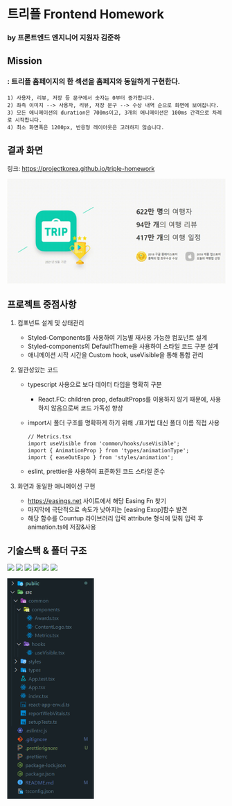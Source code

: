 # **트리플 Frontend Homework** 
### by 프론트엔드 엔지니어 지원자 김준하

## **Mission**  
### : 트리플 홈페이지의 한 섹션을 홈페지와 동일하게 구현한다.


```
1) 사용자, 리뷰, 저장 등 문구에서 숫자는 0부터 증가합니다.
2) 좌측 이미지 --> 사용자, 리뷰, 저장 문구 --> 수상 내역 순으로 화면에 보여집니다.
3) 모든 애니메이션의 duration은 700ms이고, 3개의 애니메이션은 100ms 간격으로 차례로 시작합니다.
4) 최소 화면폭은 1200px, 반응형 레이아웃은 고려하지 않습니다.
```

## **결과 화면**
링크: https://projectkorea.github.io/triple-homework  
  
<img src="public/readme/result.gif" width = "600px" alt="result"></img>


## **프로젝트 중점사항**

1) 컴포넌트 설계 및 상태관리
   * Styled-Components를 사용하여 기능별 재사용 가능한 컴포넌트 설계  
   * Styled-components의 DefaultTheme을 사용하여 스타일 코드 구분 설계
   * 애니메이션 시작 시간을 Custom hook, useVisible을 통해 통합 관리

2) 일관성있는 코드  
    * typescript 사용으로 보다 데이터 타입을 명확히 구분  
       * React.FC: children prop, defaultProps를 이용하지 않기 때문에, 사용하지 않음으로써 코드 가독성 향상  
    * import시 폴더 구조를 명확하게 하기 위해 ./표기법 대신 폴더 이름 직접 사용  
       
        ```
        // Metrics.tsx
        import useVisible from 'common/hooks/useVisible';
        import { AnimationProp } from 'types/animationType';
        import { easeOutExpo } from 'styles/animation';
        ```
    * eslint, prettier을 사용하여 표준화된 코드 스타일 준수


3) 화면과 동일한 애니메이션 구현
   * https://easings.net 사이트에서 해당 Easing Fn 찾기
   * 마지막에 극단적으로 속도가 낮아지는 [easing Exop]함수 발견
   * 해당 함수를 Countup 라이브러리 입력 attribute 형식에 맞춰 입력 후 animation.ts에 저장&사용


## **기술스택 & 폴더 구조**  

<img src="https://img.shields.io/badge/React-61DAFB?style=flat-square&logo=react&logoColor=white"/></a>
<img src="https://img.shields.io/badge/react countup-61DAFB?style=flat-square&logo=react&logoColor=white"/></a>
<img src="https://img.shields.io/badge/Typescript-3178C6?style=flat-square&logo=typescript&logoColor=white"/></a>
<img src="https://img.shields.io/badge/Styled Components-DB7093?style=flat-square&logo=styled-components&logoColor=white"/></a>
<img src="https://img.shields.io/badge/Eslint-4B32C3?style=flat-square&logo=eslint&logoColor=white"/></a>
<img src="https://img.shields.io/badge/Prettier-F7B93E?style=flat-square&logo=prettier&logoColor=white"/></a>

<img src="public/readme/directory.PNG" width="200px" alt="result"></img>

